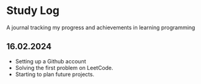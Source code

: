 # Study Log
A journal tracking my progress and achievements in learning programming 

## 16.02.2024 
- Setting up a Github account
- Solving the first problem on LeetCode.
- Starting to plan future projects.
